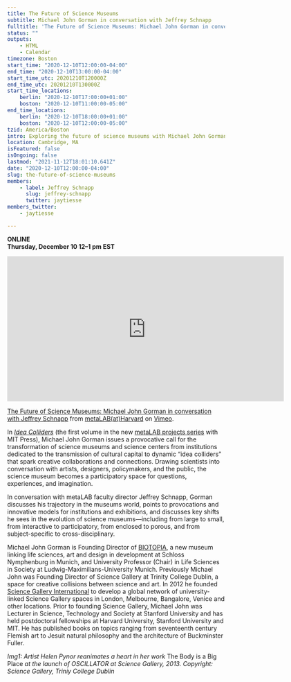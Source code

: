 ```yaml
---
title: The Future of Science Museums
subtitle: Michael John Gorman in conversation with Jeffrey Schnapp
fulltitle: 'The Future of Science Museums: Michael John Gorman in conversation with Jeffrey Schnapp'
status: ""
outputs:
    - HTML
    - Calendar
timezone: Boston
start_time: "2020-12-10T12:00:00-04:00"
end_time: "2020-12-10T13:00:00-04:00"
start_time_utc: 20201210T120000Z
end_time_utc: 20201210T130000Z
start_time_locations:
    berlin: "2020-12-10T17:00:00+01:00"
    boston: "2020-12-10T11:00:00-05:00"
end_time_locations:
    berlin: "2020-12-10T18:00:00+01:00"
    boston: "2020-12-10T12:00:00-05:00"
tzid: America/Boston
intro: Exploring the future of science museums with Michael John Gorman, founder of Biotopia and Science Gallery International.
location: Cambridge, MA
isFeatured: false
isOngoing: false
lastmod: "2021-11-12T18:01:10.641Z"
date: "2020-12-10T12:00:00-04:00"
slug: the-future-of-science-museums
members:
    - label: Jeffrey Schnapp
      slug: jeffrey-schnapp
      twitter: jaytiesse
members_twitter:
    - jaytiesse

---
```

**ONLINE<br />
Thursday, December 10
12–1 pm EST**

<iframe src="https://player.vimeo.com/video/490424868" width="640" height="335" frameborder="0" allow="autoplay; fullscreen" allowfullscreen></iframe>
<p><a href="https://vimeo.com/490424868">The Future of Science Museums: Michael John Gorman in conversation with Jeffrey Schnapp</a> from <a href="https://vimeo.com/metalabharvard">metaLAB(at)Harvard</a> on <a href="https://vimeo.com">Vimeo</a>.</p>

In *[Idea Colliders](https://mitpress.mit.edu/books/idea-colliders)* (the first volume in the new [metaLAB projects series](https://mitpress.mit.edu/books/series/metalabprojects) with MIT Press), Michael John Gorman issues a provocative call for the transformation of science museums and science centers from institutions dedicated to the transmission of cultural capital to dynamic “idea colliders” that spark creative collaborations and connections. Drawing scientists into conversation with artists, designers, policymakers, and the public, the science museum becomes a participatory space for questions, experiences, and imagination.

In conversation with metaLAB faculty director Jeffrey Schnapp, Gorman discusses his trajectory in the museums world, points to provocations and innovative models for institutions and exhibitions, and discusses key shifts he sees in the evolution of science museums—including from large to small, from interactive to participatory, from enclosed to porous, and from subject-specific to cross-disciplinary.
 
 Michael John Gorman is Founding Director of [BIOTOPIA](https://biotopia.net/en/), a new museum linking life sciences, art and design in development at Schloss Nymphenburg in Munich, and University Professor (Chair) in Life Sciences in Society at Ludwig-Maximilians-University Munich. Previously Michael John was Founding Director of Science Gallery at Trinity College Dublin, a space for creative collisions between science and art. In 2012 he founded [Science Gallery International](https://sciencegallery.org/) to develop a global network of university-linked Science Gallery spaces in London, Melbourne, Bangalore, Venice and other locations. Prior to founding Science Gallery, Michael John was Lecturer in Science, Technology and Society at Stanford University and has held postdoctoral fellowships at Harvard University, Stanford University and MIT. He has published books on topics ranging from seventeenth century Flemish art to Jesuit natural philosophy and the architecture of Buckminster Fuller.
 
*Img1: Artist Helen Pynor reanimates a heart in her work* The Body is a Big Place *at the launch of OSCILLATOR at Science Gallery, 2013. Copyright: Science Gallery, Triniy College Dublin*